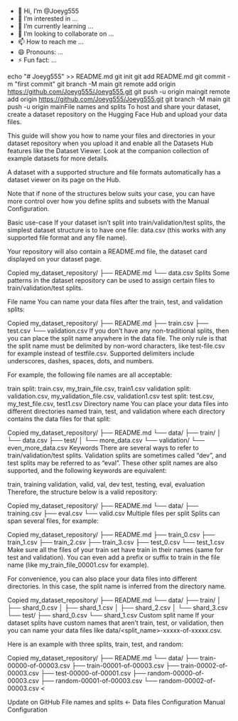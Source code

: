 - 👋 Hi, I’m @Joeyg555
- 👀 I’m interested in ...
- 🌱 I’m currently learning ...
- 💞️ I’m looking to collaborate on ...
- 📫 How to reach me ...
- 😄 Pronouns: ...
- ⚡ Fun fact: ...

<!---
Joeyg555/Joeyg555 is a ✨ special ✨ repository because its `README.md` (this file) appears on your GitHub profile.
You can click the Preview link to take a look at your changes.
--->
echo "# Joeyg555" >> README.md
git init
git add README.md
git commit -m "first commit"
git branch -M main
git remote add origin https://github.com/Joeyg555/Joeyg555.git
git push -u origin maingit remote add origin https://github.com/Joeyg555/Joeyg555.git
git branch -M main
git push -u origin mainFile names and splits
To host and share your dataset, create a dataset repository on the Hugging Face Hub and upload your data files.

This guide will show you how to name your files and directories in your dataset repository when you upload it and enable all the Datasets Hub features like the Dataset Viewer. Look at the companion collection of example datasets for more details.

A dataset with a supported structure and file formats automatically has a dataset viewer on its page on the Hub.

Note that if none of the structures below suits your case, you can have more control over how you define splits and subsets with the Manual Configuration.

Basic use-case
If your dataset isn’t split into train/validation/test splits, the simplest dataset structure is to have one file: data.csv (this works with any supported file format and any file name).

Your repository will also contain a README.md file, the dataset card displayed on your dataset page.

Copied
my_dataset_repository/
├── README.md
└── data.csv
Splits
Some patterns in the dataset repository can be used to assign certain files to train/validation/test splits.

File name
You can name your data files after the train, test, and validation splits:

Copied
my_dataset_repository/
├── README.md
├── train.csv
├── test.csv
└── validation.csv
If you don’t have any non-traditional splits, then you can place the split name anywhere in the data file. The only rule is that the split name must be delimited by non-word characters, like test-file.csv for example instead of testfile.csv. Supported delimiters include underscores, dashes, spaces, dots, and numbers.

For example, the following file names are all acceptable:

train split: train.csv, my_train_file.csv, train1.csv
validation split: validation.csv, my_validation_file.csv, validation1.csv
test split: test.csv, my_test_file.csv, test1.csv
Directory name
You can place your data files into different directories named train, test, and validation where each directory contains the data files for that split:

Copied
my_dataset_repository/
├── README.md
└── data/
    ├── train/
    │   └── data.csv
    ├── test/
    │   └── more_data.csv
    └── validation/
        └── even_more_data.csv
Keywords
There are several ways to refer to train/validation/test splits. Validation splits are sometimes called “dev”, and test splits may be referred to as “eval”. These other split names are also supported, and the following keywords are equivalent:

train, training
validation, valid, val, dev
test, testing, eval, evaluation
Therefore, the structure below is a valid repository:

Copied
my_dataset_repository/
├── README.md
└── data/
    ├── training.csv
    ├── eval.csv
    └── valid.csv
Multiple files per split
Splits can span several files, for example:

Copied
my_dataset_repository/
├── README.md
├── train_0.csv
├── train_1.csv
├── train_2.csv
├── train_3.csv
├── test_0.csv
└── test_1.csv
Make sure all the files of your train set have train in their names (same for test and validation). You can even add a prefix or suffix to train in the file name (like my_train_file_00001.csv for example).

For convenience, you can also place your data files into different directories. In this case, the split name is inferred from the directory name.

Copied
my_dataset_repository/
├── README.md
└── data/
    ├── train/
    │   ├── shard_0.csv
    │   ├── shard_1.csv
    │   ├── shard_2.csv
    │   └── shard_3.csv
    └── test/
        ├── shard_0.csv
        └── shard_1.csv
Custom split name
If your dataset splits have custom names that aren’t train, test, or validation, then you can name your data files like data/<split_name>-xxxxx-of-xxxxx.csv.

Here is an example with three splits, train, test, and random:

Copied
my_dataset_repository/
├── README.md
└── data/
    ├── train-00000-of-00003.csv
    ├── train-00001-of-00003.csv
    ├── train-00002-of-00003.csv
    ├── test-00000-of-00001.csv
    ├── random-00000-of-00003.csv
    ├── random-00001-of-00003.csv
    └── random-00002-of-00003.csv
<
>
Update on GitHub
File names and splits
←
Data files Configuration
Manual Configuration
